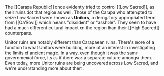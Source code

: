 The [[Carapa Republic]] once evidently tried to control [[Low Sacred]], as their ruins dot that region as well. Those of the Carapa who attempted to seize Low Sacred were known as **Unitors**, a derogatory appropriated term from [[Oa'Rovi]] which means "dissident" or "asshole". They seem to have had a much different cultural impact on the region than their [[High Sacred]] counterparts.

Unitor ruins are notably different than Carapaean ruins. There's more of a function to what Unitors were building, more of an interest in investigating the limits of ancient magic. In a way, even though it was the same governmental force, its as if there was a separate culture amongst them. Even today, more Unitor ruins are being uncovered across Low Sacred, and we're understanding more about them.
